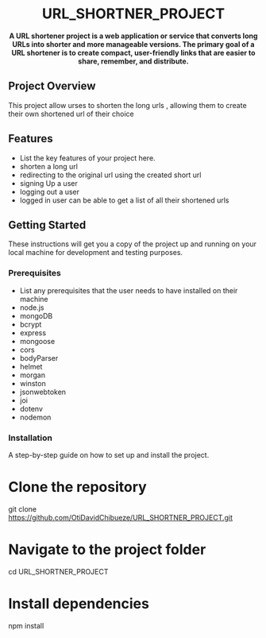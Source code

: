 <h1 align="center">URL_SHORTNER_PROJECT</h1>

<p align="center">
  <strong>A URL shortener project is a web application or service that converts long URLs into shorter and more manageable versions. The primary goal of a URL shortener is to create compact, user-friendly links that are easier to share, remember, and distribute.</strong>
</p>

## Project Overview
This project allow urses to shorten the long urls , allowing them to create their own shortened url of their choice

## Features
- List the key features of your project here.
- shorten  a long url
- redirecting to the original url using the created short url
- signing Up a user
- logging out a user
- logged in user can be able to get a list of all their shortened urls

## Getting Started
These instructions will get you a copy of the project up and running on your local machine for development and testing purposes.

### Prerequisites
- List any prerequisites that the user needs to have installed on their machine
- node.js
- mongoDB
- bcrypt
- express
- mongoose
- cors
- bodyParser
- helmet
- morgan
- winston
- jsonwebtoken
- joi
- dotenv
- nodemon


### Installation
A step-by-step guide on how to set up and install the project.

# Clone the repository
git clone https://github.com/OtiDavidChibueze/URL_SHORTNER_PROJECT.git

# Navigate to the project folder
cd URL_SHORTNER_PROJECT

# Install dependencies
npm install

